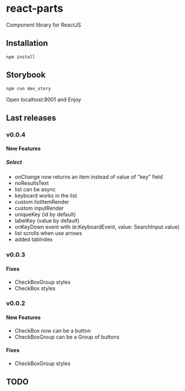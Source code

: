 # react-parts

Component library for ReactJS

## Installation

```npm install```

## Storybook

```npm run dev_story```

Open localhost:9001 and Enjoy

## Last releases


### v0.0.4

#### New Features

##### Select

- onChange now returns an item instead of value of "key" field
- noResultsText
- list can be async
- keyboard works in the list
- custom listItemRender
- custom inputRender
- uniqueKey (id by default)
- labelKey (value by default)
- onKeyDown event with (e:KeyboardEvent, value: SearchInput.value)
- list scrolls when use arrows
- added tabIndex

### v0.0.3

#### Fixes

- CheckBoxGroup styles
- CheckBox styles


### v0.0.2

#### New Features

- CheckBox now can be a button
- CheckBoxGroup can be a Group of buttons

#### Fixes

- CheckBoxGroup styles


## TODO


